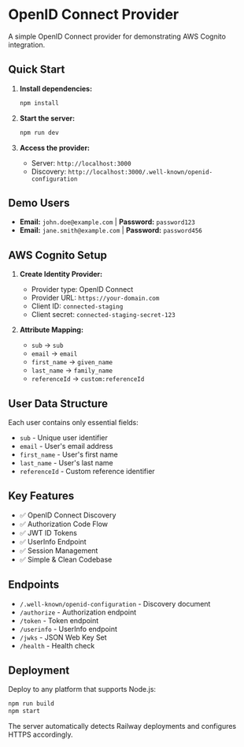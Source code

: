 # OpenID Connect Provider

A simple OpenID Connect provider for demonstrating AWS Cognito integration.

## Quick Start

1. **Install dependencies:**
   ```bash
   npm install
   ```

2. **Start the server:**
   ```bash
   npm run dev
   ```

3. **Access the provider:**
   - Server: `http://localhost:3000`
   - Discovery: `http://localhost:3000/.well-known/openid-configuration`

## Demo Users

- **Email:** `john.doe@example.com` | **Password:** `password123`
- **Email:** `jane.smith@example.com` | **Password:** `password456`

## AWS Cognito Setup

1. **Create Identity Provider:**
   - Provider type: OpenID Connect
   - Provider URL: `https://your-domain.com`
   - Client ID: `connected-staging`
   - Client secret: `connected-staging-secret-123`

2. **Attribute Mapping:**
   - `sub` → `sub`
   - `email` → `email`
   - `first_name` → `given_name`
   - `last_name` → `family_name`
   - `referenceId` → `custom:referenceId`

## User Data Structure

Each user contains only essential fields:
- `sub` - Unique user identifier
- `email` - User's email address
- `first_name` - User's first name
- `last_name` - User's last name
- `referenceId` - Custom reference identifier

## Key Features

- ✅ OpenID Connect Discovery
- ✅ Authorization Code Flow
- ✅ JWT ID Tokens
- ✅ UserInfo Endpoint
- ✅ Session Management
- ✅ Simple & Clean Codebase

## Endpoints

- `/.well-known/openid-configuration` - Discovery document
- `/authorize` - Authorization endpoint
- `/token` - Token endpoint
- `/userinfo` - UserInfo endpoint
- `/jwks` - JSON Web Key Set
- `/health` - Health check

## Deployment

Deploy to any platform that supports Node.js:

```bash
npm run build
npm start
```

The server automatically detects Railway deployments and configures HTTPS accordingly. 